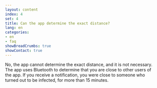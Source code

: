 ```yaml
---
layout: content
index: 4
set: 4
title: Can the app determine the exact distance?
lang: en
categories:
- en
- faq
showBreadCrumbs: true
showContact: true
---
```

No, the app cannot determine the exact distance, and it is not necessary. The app uses Bluetooth to determine that you are close to other users of the app. If you receive a notification, you were close to someone who turned out to be infected, for more than 15 minutes.
